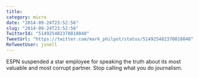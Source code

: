 ```yaml
---
title: 
category: micro
date: "2014-09-24T23:52:56"
slug: "2014-09-24T23:52:56"
TwitterId: "514925482370818048"
TweetUrl: "https://twitter.com/mark_philpot/status/514925482370818048"
ReTweetUser: jsnell
---
```


<i class="fa fa-retweet" aria-hidden="true"></i> ESPN suspended a star employee
for speaking the truth about its most valuable and most corrupt partner. Stop
calling what you do journalism.
